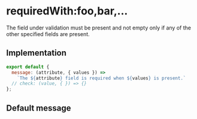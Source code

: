 # requiredWith:foo,bar,...

The field under validation must be present and not empty only if any of the other specified fields are present.


## Implementation

```js
export default {
  message: (attribute, { values }) =>
    `The ${attribute} field is required when ${values} is present.`
  // check: (value, { }) => {}
};

```

## Default message

```

```
